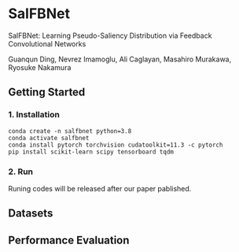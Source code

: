 # SalFBNet

SalFBNet: Learning Pseudo-Saliency Distribution via Feedback Convolutional Networks

Guanqun Ding, Nevrez Imamoglu, Ali Caglayan, Masahiro Murakawa, Ryosuke Nakamura

## Getting Started
### 1. Installation
```
conda create -n salfbnet python=3.8
conda activate salfbnet
conda install pytorch torchvision cudatoolkit=11.3 -c pytorch
pip install scikit-learn scipy tensorboard tqdm
```
### 2. Run
Runing codes will be released after our paper pablished.

## Datasets

## Performance Evaluation
